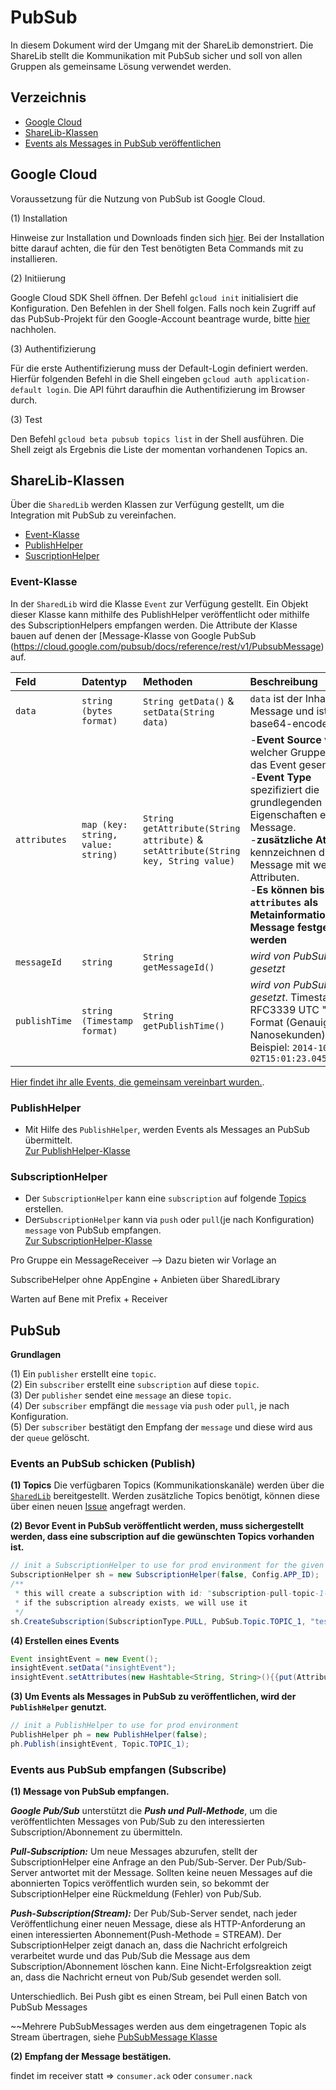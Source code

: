 # PubSub

In diesem Dokument wird der Umgang mit der ShareLib demonstriert. Die ShareLib stellt die Kommunikation mit PubSub sicher und soll von allen Gruppen als gemeinsame Lösung verwendet werden. 

## Verzeichnis

* [Google Cloud](#google-cloud)
* [ShareLib-Klassen](#sharelib-klassen)
* [Events als Messages in PubSub veröffentlichen](#ablauf)

## Google Cloud

Voraussetzung für die Nutzung von PubSub ist Google Cloud. 

(1) Installation 

Hinweise zur Installation und Downloads finden sich [hier](https://cloud.google.com/sdk/downloads). Bei der Installation bitte darauf achten, die für den Test benötigten Beta Commands mit zu installieren.

(2) Initiierung

Google Cloud SDK Shell öffnen. Der Befehl `gcloud init` initialisiert die Konfiguration. Den Befehlen in der Shell folgen. Falls noch kein Zugriff auf das PubSub-Projekt für den Google-Account beantrage wurde, bitte [hier](https://github.com/Purii/hdm-wim-devlab/issues/4) nachholen.

(3) Authentifizierung

Für die erste Authentifizierung muss der Default-Login definiert werden. Hierfür folgenden Befehl in die Shell eingeben
`gcloud auth application-default login`. Die API führt daraufhin die Authentifizierung im Browser durch. 

(3) Test

Den Befehl `gcloud beta pubsub topics list` in der Shell ausführen. Die Shell zeigt als Ergebnis die Liste der momentan vorhandenen Topics an.

## ShareLib-Klassen

Über die `SharedLib` werden Klassen zur Verfügung gestellt, um die Integration mit PubSub zu vereinfachen.

* [Event-Klasse](#event-klasse)
* [PublishHelper](#publishhelper)
* [SuscriptionHelper](#subscriptionhelper)

### Event-Klasse

In der `SharedLib` wird die Klasse `Event` zur Verfügung gestellt. Ein Objekt dieser Klasse kann mithilfe des PublishHelper veröffentlicht oder mithilfe des SubscriptionHelpers empfangen werden. Die Attribute der Klasse bauen auf denen der [Message-Klasse von Google PubSub (https://cloud.google.com/pubsub/docs/reference/rest/v1/PubsubMessage) auf. 

| Feld  | Datentyp | Methoden | Beschreibung |
| :------ | :------ | :------ | :------ |
| `data` | `string (bytes format)` | `String getData()` & `setData(String data)` |`data` ist der Inhalt der Message und ist base64-encoded.|
| `attributes` | `map (key: string, value: string)` | `String getAttribute(String attribute)` & `setAttribute(String key, String value)` | -**Event Source** von welcher Gruppe wird das Event gesendet. <br /> -**Event Type** spezifiziert die grundlegenden Eigenschaften einer Message. <br /> -**zusätzliche Attribute** kennzeichnen die Message mit weiteren Attributen.<br /> -**Es können bis zu 100 `attributes` als Metainformation zur Message festgelegt werden**|
| `messageId` | `string` | `String getMessageId()` | *wird von PubSub gesetzt* |
| `publishTime` | `string (Timestamp format)` | `String getPublishTime()` | *wird von PubSub gesetzt*. Timestamp im RFC3339 UTC "Zulu" Format (Genauigkeit in Nanosekunden). Beispiel: `2014-10-02T15:01:23.045123456Z` |

[Hier findet ihr alle Events, die gemeinsam vereinbart wurden.](https://github.com/Purii/hdm-wim-devlab/blob/master/docs/Events.md).

### PublishHelper 

* Mit Hilfe des `PublishHelper`, werden Events als Messages an PubSub übermittelt. <br />
[Zur PublishHelper-Klasse](https://github.com/Purii/hdm-wim-devlab/blob/master/SharedLib/src/main/java/de/hdm/wim/sharedLib/pubsub/helper/PublishHelper.java)

### SubscriptionHelper

* Der `SubscriptionHelper` kann eine `subscription` auf folgende [Topics](https://github.com/Purii/hdm-wim-devlab/blob/master/docs/Topics.md) erstellen.
* Der`SubscriptionHelper` kann via `push` oder `pull`(je nach Konfiguration) `message` von PubSub empfangen. <br />
[Zur SubscriptionHelper-Klasse](https://github.com/Purii/hdm-wim-devlab/blob/master/SharedLib/src/main/java/de/hdm/wim/sharedLib/pubsub/helper/SubscriptionHelper.java)

Pro Gruppe ein MessageReceiver --> Dazu bieten wir Vorlage an

SubscribeHelper ohne AppEngine + Anbieten über SharedLibrary

Warten auf Bene mit Prefix + Receiver

## PubSub

**Grundlagen** 

(1) Ein `publisher` erstellt eine `topic`.<br />
(2) Ein `subscriber` erstellt eine `subscription` auf diese `topic`.<br />
(3) Der `publisher` sendet eine `message` an diese `topic`.<br />
(4) Der `subscriber` empfängt die `message` via `push` oder `pull`, je nach Konfiguration.<br />
(5) Der `subscriber` bestätigt den Empfang der `message` und diese wird aus der `queue` gelöscht.<br />

### Events an PubSub schicken (Publish)

**(1) Topics**
Die verfügbaren Topics (Kommunikationskanäle) werden über die [`SharedLib`](https://github.com/Purii/hdm-wim-devlab/blob/master/SharedLib/src/main/java/de/hdm/wim/sharedLib/Constants.java#L45) bereitgestellt. Werden zusätzliche Topics benötigt, können diese über einen neuen [Issue](https://github.com/Purii/hdm-wim-devlab/issues/new) angefragt werden.

**(2) Bevor Event in PubSub veröffentlicht werden, muss sichergestellt werden, dass eine subscription auf die gewünschten Topics vorhanden ist.** 
```java
// init a SubscriptionHelper to use for prod environment for the given project (see Constants in SharedLib)
SubscriptionHelper sh = new SubscriptionHelper(false, Config.APP_ID);
/**
 * this will create a subscription with id: "subscription-pull-topic-1-test1"
 * if the subscription already exists, we will use it
 */
sh.CreateSubscription(SubscriptionType.PULL, PubSub.Topic.TOPIC_1, "test1");
  ```
**(4) Erstellen eines Events**
```java
Event insightEvent = new Event();
insightEvent.setData("insightEvent");
insightEvent.setAttributes(new Hashtable<String, String>(){{put(AttributeKey.EVENT_TYPE, EventType.INSIGHT);}});
```
**(3) Um Events als Messages in PubSub zu veröffentlichen, wird der `PublishHelper` genutzt.**

```java
// init a PublishHelper to use for prod environment
PublishHelper ph = new PublishHelper(false);
ph.Publish(insightEvent, Topic.TOPIC_1);
```

### Events aus PubSub empfangen (Subscribe)
**(1) Message von PubSub empfangen.**

***Google Pub/Sub*** unterstützt die ***Push und Pull-Methode***, um die veröffentlichten Messages von Pub/Sub zu den interessierten Subscription/Abonnement zu übermitteln.

***Pull-Subscription:*** Um neue Messages abzurufen, stellt der SubscriptionHelper eine Anfrage an den Pub/Sub-Server. Der Pub/Sub-Server antwortet mit der Message. Sollten keine neuen Messages auf die abonnierten Topics veröffentlich wurden sein, so bekommt der SubscriptionHelper eine Rückmeldung (Fehler) von Pub/Sub.

***Push-Subscription(Stream):*** Der Pub/Sub-Server sendet, nach jeder Veröffentlichung einer neuen Message, diese als HTTP-Anforderung an einen interessierten Abonnement(Push-Methode = STREAM). Der SubscriptionHelper zeigt danach an, dass die Nachricht erfolgreich verarbeitet wurde und das Pub/Sub die Message aus dem Subscription/Abonnement löschen kann. Eine Nicht-Erfolgsreaktion zeigt an, dass die Nachricht erneut von Pub/Sub gesendet werden soll.

Unterschiedlich. Bei Push gibt es einen Stream, bei Pull einen Batch von PubSub Messages

~~Mehrere PubSubMessages werden aus dem eingetragenen Topic als Stream übertragen, siehe [PubSubMessage Klasse](https://github.com/Purii/hdm-wim-devlab/blob/master/SharedLib/src/main/java/de/hdm/wim/sharedLib/classes/PubSubMessage.java)

**(2) Empfang der Message bestätigen.** 

findet im receiver statt => `consumer.ack` oder `consumer.nack`
